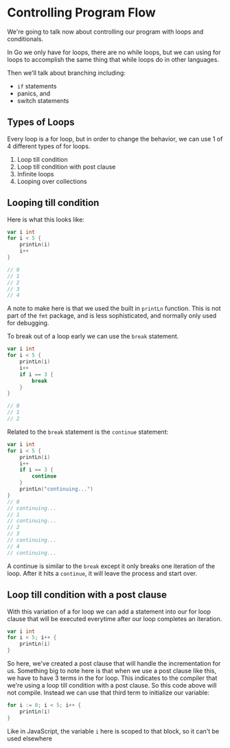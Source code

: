 # Controlling Program Flow

We're going to talk now about controlling our program with loops and conditionals.

In Go we only have for loops, there are no while loops, but we can using for loops to accomplish the same thing that while loops do in other languages.

Then we'll talk about branching including:
- `if` statements
- panics, and
- switch statements

## Types of Loops

Every loop is a for loop, but in order to change the behavior, we can use 1 of 4 different types of for loops.

1. Loop till condition
2. Loop till condition with post clause
3. Infinite loops
4. Looping over collections

## Looping till condition

Here is what this looks like:

```go
var i int
for i < 5 {
    printLn(i)
    i++
} 

// 0
// 1
// 2
// 3
// 4
```

A note to make here is that we used the built in `printLn` function. This is not part of the `fmt` package, and is less sophisticated, and normally only used for debugging.

To break out of a loop early we can use the `break` statement.

```go
var i int
for i < 5 {
    printLn(i)
    i++
    if i == 3 {
        break
    }
} 

// 0
// 1
// 2
```

Related to the `break` statement is the `continue` statement:

```go
var i int 
for i < 5 {
    printLn(i)
    i++
    if i == 3 {
        continue
    }
    printLn("continuing...")
}
// 0
// continuing...
// 1 
// continuing...
// 2
// 3
// continuing...
// 4
// continuing...
```

A continue is similar to the `break` except it only breaks one iteration of the loop. After it hits a `continue`, it will leave the process and start over.

## Loop till condition with a post clause

With this variation of a for loop we can add a statement into our for loop clause that will be executed everytime after our loop completes an iteration.

```go
var i int
for i < 5; i++ {
    printLn(i)
}
```

So here, we've created a post clause that will handle the incrementation for us. Something big to note here is that when we use a post clause like this, we have to have 3 terms in the for loop. This indicates to the compiler that we're using a loop till condition with a post clause. So this code above will not compile. Instead we can use that third term to initialize our variable:

```go
for i := 0; i < 5; i++ {
    printLn(i)
}
```
Like in JavaScript, the variable `i` here is scoped to that block, so it can't be used elsewhere